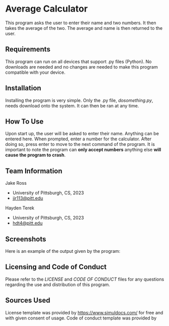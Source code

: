# Average Calculator

This program asks the user to enter their name and two numbers. It then takes the average of the two. The average and name is then returned to the user. 

## Requirements

This program can run on all devices that support .py files (Python). No downloads are needed and no changes are needed to make this program compatible with your device.

## Installation

Installing the program is very simple. Only the .py file, *dosomething.py*, needs download onto the system. It can then be ran at any time.

## How To Use

Upon start up, the user will be asked to enter their name. Anything can be entered here. When prompted, enter a number for the calculator. After doing so, press enter to move to the next command of the program. It is important to note the program can **only accept numbers** anything else **will cause the program to crash**.

## Team Information

Jake Ross

* University of Pittsburgh, CS, 2023
* jjr113@pitt.edu

Hayden Terek

* University of Pittsburgh, CS, 2023
* hdt4@pitt.edu

## Screenshots

Here is an example of the output given by the program:

## Licensing and Code of Conduct 

Please refer to the *LICENSE* and *CODE OF CONDUCT* files for any questions regarding the use and distribution of this program.

## Sources Used
License template was provided by https://www.simuldocs.com/ for free and with given consent of usage.
Code of conduct template was provided by 
